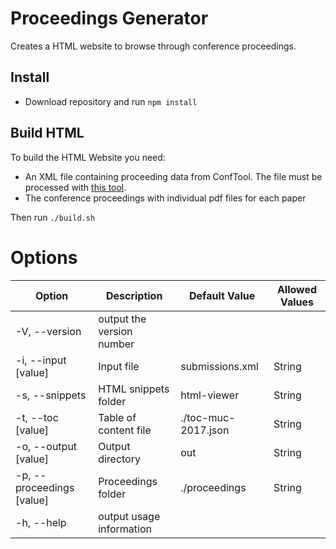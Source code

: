 # Proceedings Generator

Creates a HTML website to browse through conference proceedings. 

## Install

* Download repository and run `npm install`

## Build HTML

To build the HTML Website you need:

* An XML file containing proceeding data from ConfTool. The file must be processed with [this tool](https://github.com/Mensch-Und-Computer-2017/cftool-xml-processor).
* The conference proceedings with individual pdf files for each paper

Then run `./build.sh`

# Options

| Option					| Description				| Default Value		| Allowed Values 								|
|---------------------------|---------------------------|-------------------|-----------------------------------------------|
| -V, --version         	| output the version number |					|		 										|
| -i, --input [value]   	| Input file 				| submissions.xml 	| String 										|	
| -s, --snippets		   	| HTML snippets folder | html-viewer	| String 										|	
| -t, --toc [value]  	| Table of content file		 		| ./toc-muc-2017.json 				| String										|
| -o, --output [value]  	| Output directory | out		| String										|
| -p, --proceedings [value] 	| Proceedings folder | 	./proceedings	| String										|
| -h, --help            	| output usage information  |					|												|
